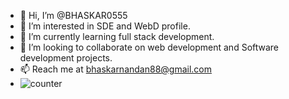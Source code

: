 - 👋 Hi, I’m @BHASKAR0555
- 👀 I’m interested in SDE and WebD profile.
- 🌱 I’m currently learning full stack development.
- 💞️ I’m looking to collaborate on web development and Software development projects.
- 📫 Reach me at bhaskarnandan88@gmail.com
- ![counter](https://enrpimufwiwh1vz.m.pipedream.net)

<!---
BHASKAR0555/BHASKAR0555 is a ✨ special ✨ repository because its `README.md` (this file) appears on your GitHub profile.
You can click the Preview link to take a look at your changes.
--->
